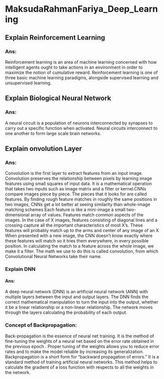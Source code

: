 # MaksudaRahmanFariya_Deep_Learning
<h2>Explain Reinforcement Learning </h2>
<h3>Ans:</h3>
<p>Reinforcement learning is an area of machine learning concerned with how intelligent agents ought to take actions in an environment in order to maximize the notion of cumulative reward. Reinforcement learning is one of three basic machine learning paradigms, alongside supervised learning and unsupervised learning.</p>


<h2>Explain Biological Neural Network </h2>
<h3>Ans:</h3>
<p>A neural circuit is a population of neurons interconnected by synapses to carry out a specific function when activated. Neural circuits interconnect to one another to form large scale brain networks.</p>

<h2>Explain onvolution Layer </h2>
<h3>Ans:</h3>
<p>Convolution is the first layer to extract features from an input image. Convolution preserves the relationship between pixels by learning image features using small squares of input data. It is a mathematical operation that takes two inputs such as image matrix and a filter or kernel.CNNs compare images piece by piece. The pieces that it looks for are called features. By finding rough feature matches in roughly the same positions in two images, CNNs get a lot better at seeing similarity than whole-image matching schemes
Each feature is like a mini-image a small two-dimensional array of values. Features match common aspects of the images. In the case of X images, features consisting of diagonal lines and a crossing capture all the important characteristics of most X’s. These features will probably match up to the arms and center of any image of an X When presented with a new image, the CNN doesn’t know exactly where these features will match so it tries them everywhere, in every possible position. In calculating the match to a feature across the whole image, we make it a filter. The math we use to do this is called convolution, from which Convolutional Neural Networks take their name.</p>


<h3>Explain DNN </h3>
<h4>Ans:</h4>
<p>A deep neural network (DNN) is an artificial neural network (ANN) with multiple layers between the input and output layers. The DNN finds the correct mathematical manipulation to turn the input into the output, whether it be a linear relationship or a non-linear relationship. The network moves through the layers calculating the probability of each output.</p>

<h3>Concept of Backpropagation:</h3>
<p>Back-propagation is the essence of neural net training. It is the method of fine-tuning the weights of a neural net based on the error rate obtained in the previous epoch . Proper tuning of the weights allows you to reduce error rates and to make the model reliable by increasing its generalization.
Backpropagation is a short form for “backward propagation of errors.” It is a standard method of training artificial neural networks. This method helps to calculate the gradient of a loss function with respects to all the weights in the network.</p>
